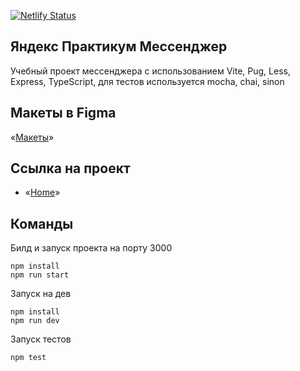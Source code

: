 [![Netlify Status](https://api.netlify.com/api/v1/badges/3be68d91-291b-46d6-be66-f99781809e85/deploy-status)](https://app.netlify.com/sites/ornate-shortbread-64fd7c/deploys)

## Яндекс Практикум Мессенджер

Учебный проект мессенджера с использованием Vite, Pug, Less, Express, TypeScript, для тестов используется mocha, chai, sinon

## Макеты в Figma

«[Макеты](https://www.figma.com/file/bjrO127ecCRE8Yvu1Sozv7/Я.Практикум-Мессенджер?type=design&node-id=0-1&mode=design&t=jwMl1oMI6Ie7QhFv-0)»

## Ссылка на проект

- «[Home](https://ornate-shortbread-64fd7c.netlify.app)»

## Команды

Билд и запуск проекта на порту 3000

```
npm install
npm run start
```

Запуск на дев

```
npm install
npm run dev
```

Запуск тестов

```
npm test
```
